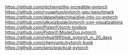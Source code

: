 

<!--
 * @version:
 * @Author:  StevenJokess https://github.com/StevenJokess
 * @Date: 2020-11-26 19:17:53
 * @LastEditors:  StevenJokess https://github.com/StevenJokess
 * @LastEditTime: 2020-12-17 20:11:21
 * @Description:
 * @TODO::
 * @Reference:
-->
https://github.com/ritchieng/the-incredible-pytorch
https://github.com/ryujaehun/pytorch-gpu-benchmark
https://github.com/datawhalechina/dive-into-cv-pytorch
https://github.com/utkuozbulak/pytorch-cnn-visualizations
https://github.com/PistonY/torch-toolbox
https://github.com/PistonY/ModelZoo.pytorch
https://github.com/lyhue1991/eat_pytorch_in_20_days
https://github.com/chenyuntc/pytorch-book
https://github.com/spro/practical-pytorch
